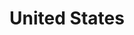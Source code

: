 ---
title: "United States"
hashtag: "united-states"
subdivision-of:
  - North America
borders:
  - Canada
  - Mexico
layout: hashtag
tags:
  - American
  - Country
  - North America
---